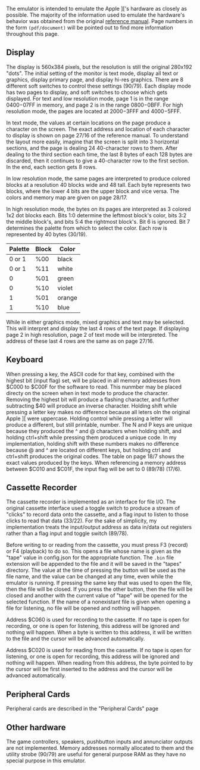 <!--not to html-->

The emulator is intended to emulate the Apple ]['s hardware as closely as possible. The majority of the
information used to emulate the hardware's behavior was obtained from the original
[reference manual](http://www.apple-iigs.info/doc/fichiers/appleiiref.pdf).
Page numbers in the form `(pdf/document)` will be pointed out to find more information throughout this page.

## Display

The display is 560x384 pixels, but the resolution is still the original 280x192 "dots". The initial setting
of the monitor is text mode, display all text or graphics, display primary page, and display hi-res
graphics. There are 8 different soft switches to control these settings (90/79). Each display mode has two
pages to display, and soft switches to choose which gets displayed. For text and low resolution mode, page 1
is in the range $0400-$07FF in memory, and page 2 is in the range $0800-$0BFF. For high resolution mode, the
pages are located at $2000-$3FFF and $4000-$5FFF.

In text mode, the values at certain locations on the page produce a character on the screen. The exact
address and location of each character to display is shown on page 27/16 of the reference manual. To
understand the layout more easily, imagine that the screen is split into 3 horizontal sections, and the
page is dealing 24 40-character rows to them. After dealing to the third section each time, the last 8 bytes
of each 128 bytes are discarded, then it continues to give a 40-character row to the first section. In the
end, each section gets 8 rows.

In low resolution mode, the same pages are interpreted to produce colored blocks at a resolution 40 blocks
wide and 48 tall. Each byte represents two blocks, where the lower 4 bits are the upper block and vice versa.
The colors and memory map are given on page 28/17.

In high resolution mode, the bytes on its pages are interpreted as 3 colored 1x2 dot blocks each. Bits 1:0
determine the leftmost block's color, bits 3:2 the middle block's, and bits 5:4 the rightmost block's. Bit 6
is ignored. Bit 7 determines the palette from which to select the color. Each row is represented by 40 bytes
(30/19).

| Palette | Block | Color  |
|---------|-------|--------|
| 0 or 1  | %00   | black  |
| 0 or 1  | %11   | white  |
| 0       | %01   | green  |
| 0       | %10   | violet |
| 1       | %01   | orange |
| 1       | %10   | blue   |

While in either graphics mode, mixed graphics and text may be selected. This will interpret and display the
last 4 rows of the text page. If displaying page 2 in high resolution, page 2 of text mode will be interpreted.
The address of these last 4 rows are the same as on page 27/16.

## Keyboard

When pressing a key, the ASCII code for that key, combined with the highest bit (input flag) set, will be
placed in all memory addresses from $C000 to $C00F for the software to read. This nunmber may be placed
directy on the screen when in text mode to produce the character. Removing the highest bit will produce a
flashing character, and further subtracting $40 will produce an inverse character. Holding shift while
pressing a letter key makes no difference because all leters oln the original Apple ][ were uppercase.
Holding control while pressing a letter will produce a different, but still printable, number. The N and P
keys are unique because they produced the ^ and @ characters when holding shift, and holding ctrl+shift
while pressing them produced a unique code. In my implementation, holding shift with these numbers makes no
difference because @ and ^ are located on different keys, but holding ctrl and ctrl+shift produces the
original codes. The table on page 18/7 shows the exact values produced by the keys. When referencing a
memory address between $C010 and $C01F, the input flag will be set to 0 (89/78) (17/6).

## Cassette Recorder

The cassette recorder is implemented as an interface for file I/O. The original cassette interface used a
toggle switch to produce a stream of "clicks" to record data onto the cassette, and a flag input to listen
to those clicks to read that data (33/22). For the sake of simplicity, my implementation treats the
input/output address as data in/data out registers rather than a flag input and toggle switch (89/78).

Before writing to or reading from the cassette, you must press F3 (record) or F4 (playback) to do so.
This opens a file whose name is given as the "tape" value in config.json for the appropriate function.
The `.bin` file extension will be appended to the file and it will be saved in the "tapes" directory.
The value at the time of pressing the button will be used as the file name, and the value can be changed
at any time, even while the emulator is running. If pressing the same key that was used to open the file,
then the file will be closed. If you press the other button, then the file will be closed and another
with the current value of "tape" will be opened for the selected function. If the name of a nonexistant
file is given when opening a file for listening, no file will be opened and nothing will happen.

Address $C060 is used for recording to the cassette. If no tape is open for recording, or one is open for
listening, this address will be ignored and nothing will happen. When a byte is written to this address,
it will be written to the file and the cursor will be advanced automatically.

Address $C020 is used for reading from the cassette. If no tape is open for listening, or one is open for
recording, this address will be ignored and nothing will happen. When reading from this address, the
byte pointed to by the cursor will be first inserted to the address and the cursor will be advanced
automatically.

## Peripheral Cards

Peripheral cards are described in the "Peripheral Cards" page

## Other hardware

The game controllers, speakers, pushbutton inputs and annunciator outputs are not implemented. Memory
addresses normally allocated to them and the utility strobe (90/79) are useful for general purpose RAM
as they have no special purpose in this emulator.
